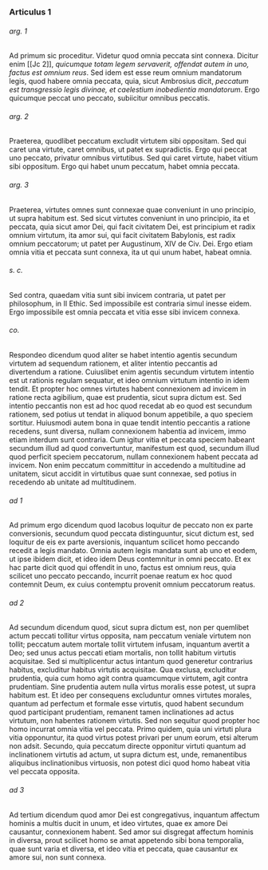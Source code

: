 ### Articulus 1

###### arg. 1
Ad primum sic proceditur. Videtur quod omnia peccata sint connexa. Dicitur enim [[Jc 2]], *quicumque totam legem servaverit, offendat autem in uno, factus est omnium reus*. Sed idem est esse reum omnium mandatorum legis, quod habere omnia peccata, quia, sicut Ambrosius dicit, *peccatum est transgressio legis divinae, et caelestium inobedientia mandatorum*. Ergo quicumque peccat uno peccato, subiicitur omnibus peccatis.

###### arg. 2
Praeterea, quodlibet peccatum excludit virtutem sibi oppositam. Sed qui caret una virtute, caret omnibus, ut patet ex supradictis. Ergo qui peccat uno peccato, privatur omnibus virtutibus. Sed qui caret virtute, habet vitium sibi oppositum. Ergo qui habet unum peccatum, habet omnia peccata.

###### arg. 3
Praeterea, virtutes omnes sunt connexae quae conveniunt in uno principio, ut supra habitum est. Sed sicut virtutes conveniunt in uno principio, ita et peccata, quia sicut amor Dei, qui facit civitatem Dei, est principium et radix omnium virtutum, ita amor sui, qui facit civitatem Babylonis, est radix omnium peccatorum; ut patet per Augustinum, XIV de Civ. Dei. Ergo etiam omnia vitia et peccata sunt connexa, ita ut qui unum habet, habeat omnia.

###### s. c.
Sed contra, quaedam vitia sunt sibi invicem contraria, ut patet per philosophum, in II Ethic. Sed impossibile est contraria simul inesse eidem. Ergo impossibile est omnia peccata et vitia esse sibi invicem connexa.

###### co.
Respondeo dicendum quod aliter se habet intentio agentis secundum virtutem ad sequendum rationem, et aliter intentio peccantis ad divertendum a ratione. Cuiuslibet enim agentis secundum virtutem intentio est ut rationis regulam sequatur, et ideo omnium virtutum intentio in idem tendit. Et propter hoc omnes virtutes habent connexionem ad invicem in ratione recta agibilium, quae est prudentia, sicut supra dictum est. Sed intentio peccantis non est ad hoc quod recedat ab eo quod est secundum rationem, sed potius ut tendat in aliquod bonum appetibile, a quo speciem sortitur. Huiusmodi autem bona in quae tendit intentio peccantis a ratione recedens, sunt diversa, nullam connexionem habentia ad invicem, immo etiam interdum sunt contraria. Cum igitur vitia et peccata speciem habeant secundum illud ad quod convertuntur, manifestum est quod, secundum illud quod perficit speciem peccatorum, nullam connexionem habent peccata ad invicem. Non enim peccatum committitur in accedendo a multitudine ad unitatem, sicut accidit in virtutibus quae sunt connexae, sed potius in recedendo ab unitate ad multitudinem.

###### ad 1
Ad primum ergo dicendum quod Iacobus loquitur de peccato non ex parte conversionis, secundum quod peccata distinguuntur, sicut dictum est, sed loquitur de eis ex parte aversionis, inquantum scilicet homo peccando recedit a legis mandato. Omnia autem legis mandata sunt ab uno et eodem, ut ipse ibidem dicit, et ideo idem Deus contemnitur in omni peccato. Et ex hac parte dicit quod qui offendit in uno, factus est omnium reus, quia scilicet uno peccato peccando, incurrit poenae reatum ex hoc quod contemnit Deum, ex cuius contemptu provenit omnium peccatorum reatus.

###### ad 2
Ad secundum dicendum quod, sicut supra dictum est, non per quemlibet actum peccati tollitur virtus opposita, nam peccatum veniale virtutem non tollit; peccatum autem mortale tollit virtutem infusam, inquantum avertit a Deo; sed unus actus peccati etiam mortalis, non tollit habitum virtutis acquisitae. Sed si multiplicentur actus intantum quod generetur contrarius habitus, excluditur habitus virtutis acquisitae. Qua exclusa, excluditur prudentia, quia cum homo agit contra quamcumque virtutem, agit contra prudentiam. Sine prudentia autem nulla virtus moralis esse potest, ut supra habitum est. Et ideo per consequens excluduntur omnes virtutes morales, quantum ad perfectum et formale esse virtutis, quod habent secundum quod participant prudentiam, remanent tamen inclinationes ad actus virtutum, non habentes rationem virtutis. Sed non sequitur quod propter hoc homo incurrat omnia vitia vel peccata. Primo quidem, quia uni virtuti plura vitia opponuntur, ita quod virtus potest privari per unum eorum, etsi alterum non adsit. Secundo, quia peccatum directe opponitur virtuti quantum ad inclinationem virtutis ad actum, ut supra dictum est, unde, remanentibus aliquibus inclinationibus virtuosis, non potest dici quod homo habeat vitia vel peccata opposita.

###### ad 3
Ad tertium dicendum quod amor Dei est congregativus, inquantum affectum hominis a multis ducit in unum, et ideo virtutes, quae ex amore Dei causantur, connexionem habent. Sed amor sui disgregat affectum hominis in diversa, prout scilicet homo se amat appetendo sibi bona temporalia, quae sunt varia et diversa, et ideo vitia et peccata, quae causantur ex amore sui, non sunt connexa.

